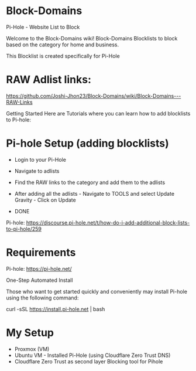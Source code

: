 # Block-Domains
Pi-Hole - Website List to Block


Welcome to the Block-Domains wiki!
Block-Domains Blocklists to block based on the category for home and business.

This Blocklist is created specifically for Pi-Hole


# RAW Adlist links:

https://github.com/Joshi-Jhon23/Block-Domains/wiki/Block-Domains---RAW-Links


Getting Started Here are Tutorials where you can learn how to add blocklists to Pi-hole:

# Pi-hole Setup (adding blocklists) 

* Login to your Pi-Hole

* Navigate to adlists

* Find the RAW links to the category and add them to the adlists

* After adding all the adlists - Navigate to TOOLS and select Update Gravity - Click on Update

* DONE


Pi-hole: https://discourse.pi-hole.net/t/how-do-i-add-additional-block-lists-to-pi-hole/259


# Requirements
Pi-hole: https://pi-hole.net/

One-Step Automated Install

Those who want to get started quickly and conveniently may install Pi-hole using the following command:

curl -sSL https://install.pi-hole.net | bash




# My Setup

* Proxmox (VM)
* Ubuntu VM - Installed Pi-Hole (using Cloudflare Zero Trust DNS)
* Cloudflare Zero Trust as second layer Blocking tool for Pihole
